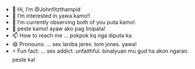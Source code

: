 - 👋 Hi, I’m @Johnfitzthampid
- 👀 I’m interested in yawa kamo!! 
- 🌱 I’m currently observing both of you puta kamo!.
- 💞️ peste kamo! ayaw ako pag linipata! 
- 📫 How to reach me ... pokpok kq nga diputa ka
- 😄 Pronouns: ... sex laniba jerex. tom jones. yawa!
- ⚡ Fun fact: ... sex addict. unfaithful. binalyuan mu gud ha akon ngaran. peste ka!

<!---
Johnfitzthampid/Johnfitzthampid is a ✨ special ✨ repository because its `README.md` (this file) appears on your GitHub profile.
You can click the Preview link to take a look at your changes.
--->
